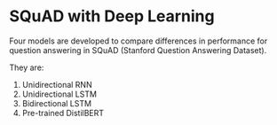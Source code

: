 # SQuAD with Deep Learning

Four models are developed to compare differences in performance for question answering in SQuAD (Stanford Question Answering Dataset).

They are:
1. Unidirectional RNN
2. Unidirectional LSTM
3. Bidirectional LSTM
4. Pre-trained DistilBERT
